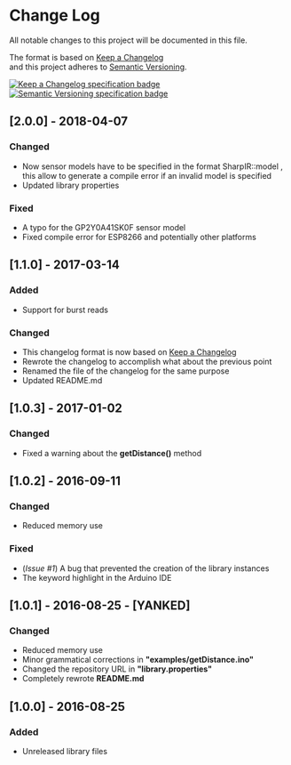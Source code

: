 # Change Log  
All notable changes to this project will be documented in this file.  

The format is based on [Keep a Changelog](http://keepachangelog.com/)  
and this project adheres to [Semantic Versioning](http://semver.org/).  

[![Keep a Changelog specification badge](https://img.shields.io/badge/Keep%20a%20Changelog%20Specification-1.0.0-orange.svg)](http://keepachangelog.com)
[![Semantic Versioning specification badge](https://img.shields.io/badge/Semantic%20Versioning%20Specification-2.0.0-orange.svg)](http://semver.org)

## [2.0.0] - 2018-04-07  
### Changed  
- Now sensor models have to be specified in the format SharpIR::model , this allow to generate a compile error if an invalid model is specified  
- Updated library properties  

### Fixed
- A typo for the GP2Y0A41SK0F sensor model  
- Fixed compile error for ESP8266 and potentially other platforms  

## [1.1.0] - 2017-03-14  
### Added  
- Support for burst reads  

### Changed  
- This changelog format is now based on [Keep a Changelog](http://keepachangelog.com/)  
- Rewrote the changelog to accomplish what about the previous point  
- Renamed the file of the changelog for the same purpose  
- Updated README.md  

## [1.0.3] - 2017-01-02  
### Changed  
- Fixed a warning about the **getDistance()** method  

## [1.0.2] - 2016-09-11  
### Changed  
- Reduced memory use  

### Fixed
- (*Issue #1*) A bug that prevented the creation of the library instances  
- The keyword highlight in the Arduino IDE  

## [1.0.1] - 2016-08-25 - [YANKED]
### Changed  
- Reduced memory use
- Minor grammatical corrections in **"examples/getDistance.ino"**  
- Changed the repository URL in **"library.properties"**  
- Completely rewrote **README.md**  

## [1.0.0] - 2016-08-25  
### Added  
- Unreleased library files  
